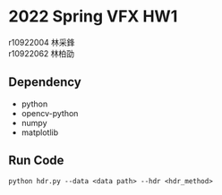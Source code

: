 # 2022 Spring VFX HW1
r10922004 林采鋒  
r10922062 林柏劭

## Dependency
- python  
- opencv-python  
- numpy  
- matplotlib  

## Run Code
```
python hdr.py --data <data path> --hdr <hdr_method> 
```
